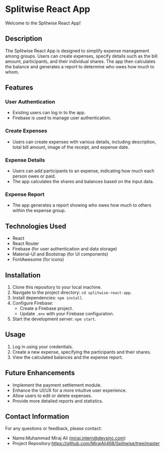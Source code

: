 # Splitwise React App
Welcome to the Splitwise React App!

## Description
The Splitwise React App is designed to simplify expense management among groups. Users can create expenses, specify details such as the bill amount, participants, and their individual shares. The app then calculates the balance and generates a report to determine who owes how much to whom.

## Features

### User Authentication
- Existing users can log in to the app.
- Firebase is used to manage user authentication.

### Create Expenses
- Users can create expenses with various details, including description, total bill amount, image of the receipt, and expense date.

### Expense Details
- Users can add participants to an expense, indicating how much each person owes or paid.
- The app calculates the shares and balances based on the input data.

### Expense Report
- The app generates a report showing who owes how much to others within the expense group.

## Technologies Used
- React
- React Router
- Firebase (for user authentication and data storage)
- Material-UI and Bootstrap (for UI components)
- FontAwesome (for icons)

## Installation
1. Clone this repository to your local machine.
2. Navigate to the project directory: `cd splitwise-react-app`.
3. Install dependencies: `npm install`.
4. Configure Firebase:
   - Create a Firebase project.
   - Update `.env` with your Firebase configuration.
5. Start the development server: `npm start`.

## Usage
1. Log in using your credentials.
2. Create a new expense, specifying the participants and their shares.
3. View the calculated balances and the expense report.

## Future Enhancements
- Implement the payment settlement module.
- Enhance the UI/UX for a more intuitive user experience.
- Allow users to edit or delete expenses.
- Provide more detailed reports and statistics.

## Contact Information
For any questions or feedback, please contact:
- Name:Muhammad Miraj Ali (miraj.intern@devsinc.com)
- Project Repository:https://github.com/MirajAli468/Splitwise/tree/master

